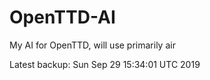 # OpenTTD-AI
My AI for OpenTTD, will use primarily air

Latest backup: Sun Sep 29 15:34:01 UTC 2019
